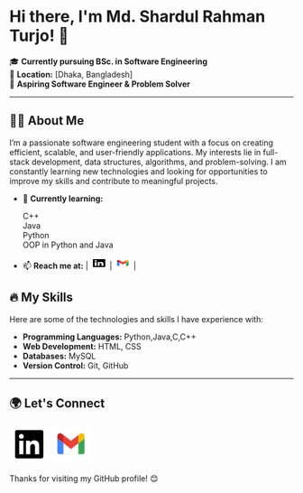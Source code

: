 # Hi there, I'm Md. Shardul Rahman Turjo! 👋

🎓 **Currently pursuing BSc. in Software Engineering**  
📍 **Location:** [Dhaka, Bangladesh]  
💼 **Aspiring Software Engineer & Problem Solver**  

---

## 👨‍💻 About Me

I’m a passionate software engineering student with a focus on creating efficient, scalable, and user-friendly applications. My interests lie in full-stack development, data structures, algorithms, and problem-solving. I am constantly learning new technologies and looking for opportunities to improve my skills and contribute to meaningful projects.

- 🌱 **Currently learning:**   
 
  C++  
   Java  
    Python  
     OOP in Python and Java

<!-- - 🛠️ **Languages & Tools:**  
  - **Languages:** [List key programming languages (e.g., Python, Java, JavaScript, etc.)]
  - **Frameworks:** [React, Node.js, Django, etc.]
  - **Tools:** [Git, Docker, VS Code, etc.]
- 💡 **Open to:** Internships, project collaborations, and learning opportunities. -->
- 📫 **Reach me at:** | <a href="https://www.linkedin.com/in/md-shardul-rahman-turjo-a90350263"><img src="social-linkedin.svg" width="30" height="20" title="LinkedIn Profile link" ></a> | 
<a href="https://turjorahman556@gmail.com"><img src="gmail.svg" width="30" height="20" title="Gmail" ></a> |
<!-- [Portfolio (if available)] -->


## 🔥 My Skills

Here are some of the technologies and skills I have experience with:

- **Programming Languages:** Python,Java,C,C++
- **Web Development:** HTML, CSS
- **Databases:** MySQL
- **Version Control:** Git, GitHub
<!-- - **Problem Solving:** Data Structures and Algorithms -->

---

<!-- ## 📈 GitHub Stats

![turjo25 GitHub stats](https://github-readme-stats.vercel.app/api?username=your-github-username&show_icons=true&theme=radical)

--- -->

<!-- ## 📂 Featured Projects

Here are some of my favorite projects that I’ve worked on:

1. **[Project Name](#link-to-project)**  
   Description of the project, the tech stack used, and the key features.

2. **[Another Project](#link-to-project)**  
   Another short description about the project.

Feel free to check out my repositories to see more of my work!

--- -->

## 🌍 Let's Connect

<!-- - **LinkedIn:** [https://www.linkedin.com/in/md-shardul-rahman-turjo-a90350263](#)
- **Email:** [turjorahman556@gmail.com](#) -->

<a href="https://www.linkedin.com/in/md-shardul-rahman-turjo-a90350263"><img src="social-linkedin.svg" width="70" height="70" title="LinkedIn Profile link" ></a>
<a href="https://turjorahman556@gmail.com"><img src="gmail.svg" width="70" height="70" title="Gmail" ></a>

Thanks for visiting my GitHub profile! 😊
